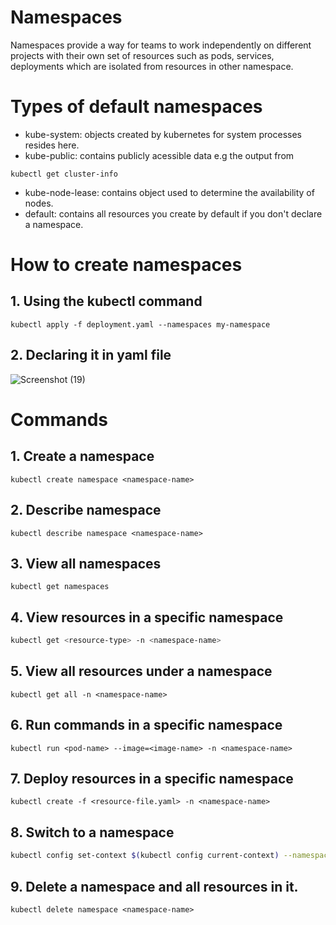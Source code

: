 
# Namespaces

Namespaces provide a way for teams to work independently on different projects with their own set of resources such as pods, services, deployments which are isolated from resources in other namespace.

# Types of default namespaces
- kube-system: objects created by kubernetes for system processes resides here.
- kube-public: contains publicly acessible data e.g the output from 
```
kubectl get cluster-info
```
- kube-node-lease: contains object used to determine the availability of nodes.
- default: contains all resources you create by default if you don't declare a namespace.
# How to create namespaces
## 1. Using the kubectl command
```
kubectl apply -f deployment.yaml --namespaces my-namespace
```
## 2. Declaring it in yaml file
![Screenshot (19)](https://user-images.githubusercontent.com/94924061/229329289-54856c16-95f0-46a7-9ee7-03de26ca7606.png)


# Commands 
## 1. Create a namespace
```
kubectl create namespace <namespace-name>
```
## 2. Describe namespace
```
kubectl describe namespace <namespace-name>
```
## 3. View all namespaces
```
kubectl get namespaces
```
## 4. View resources in a specific namespace
```bash
kubectl get <resource-type> -n <namespace-name>
```
## 5. View all resources under a namespace
```
kubectl get all -n <namespace-name>
```

## 6. Run commands in a specific namespace
```
kubectl run <pod-name> --image=<image-name> -n <namespace-name>
```
## 7. Deploy resources in a specific namespace
```
kubectl create -f <resource-file.yaml> -n <namespace-name>
```

## 8. Switch to a namespace
```bash
kubectl config set-context $(kubectl config current-context) --namespace=<namespace-name>
```

## 9. Delete a namespace and all resources in it.
```
kubectl delete namespace <namespace-name>
```

